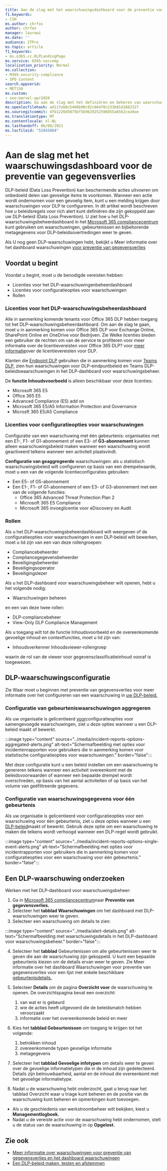 ```yaml
---
title: Aan de slag met het waarschuwingsdashboard voor de preventie van gegevensverlies
f1.keywords:
- CSH
ms.author: chrfox
author: chrfox
manager: laurawi
ms.date: ''
audience: ITPro
ms.topic: article
f1_keywords:
- ms.o365.cc.DLPLandingPage
ms.service: O365-seccomp
localization_priority: Normal
ms.collection:
- M365-security-compliance
- SPO_Content
search.appverid:
- MET150
ms.custom:
- seo-marvel-apr2020
description: Ga aan de slag met het definiëren en beheren van waarschuwingen voor preventiebeleid voor gegevensverlies.
ms.openlocfilehash: ad117eb0c5460b90c92c664f0c233b81d1882327
ms.sourcegitcommit: 4fb1226d5875bf5b9b29252596855a6562cea9ae
ms.translationtype: MT
ms.contentlocale: nl-NL
ms.lasthandoff: 06/08/2021
ms.locfileid: "52843864"
---
```

# <a name="get-started-with-the-data-loss-prevention-alert-dashboard"></a>Aan de slag met het waarschuwingsdashboard voor de preventie van gegevensverlies

DLP-beleid (Data Loss Prevention) kan beschermende acties uitvoeren om onbedoeld delen van gevoelige items te voorkomen. Wanneer een actie wordt ondernomen voor een gevoelig item, kunt u een melding krijgen door waarschuwingen voor DLP te configureren. In dit artikel wordt beschreven hoe u beleidsregels voor rich alert kunt definiëren die zijn gekoppeld aan uw DLP-beleid (Data Loss Prevention). U ziet hoe u het DLP-waarschuwingsbeheerdashboard in het [Microsoft 365 compliancecentrum](https://compliance.microsoft.com/) kunt gebruiken om waarschuwingen, gebeurtenissen en bijbehorende metagegevens voor DLP-beleidsovertredingen weer te geven. [](https://compliance.microsoft.com/datalossprevention?viewid=dlpalerts)

Als U nog geen DLP-waarschuwingen hebt, bekijkt u Meer informatie over het dashboard waarschuwingen [voor preventie van gegevensverlies](dlp-alerts-dashboard-learn.md)

## <a name="before-you-begin"></a>Voordat u begint

Voordat u begint, moet u de benodigde vereisten hebben:

-   Licenties voor het DLP-waarschuwingenbeheerdashboard
-   Licenties voor configuratieopties voor waarschuwingen
-   Rollen

### <a name="licensing-for-the-dlp-alert-management-dashboard"></a>Licenties voor het DLP-waarschuwingsbeheerdashboard

Alle in aanmerking komende tenants voor Office 365 DLP hebben toegang tot het DLP-waarschuwingsbeheerdashboard. Om aan de slag te gaan, moet u in aanmerking komen voor Office 365 DLP voor Exchange Online, SharePoint Online en OneDrive voor Bedrijven. Zie Welke licenties bieden een gebruiker de rechten om van de service te profiteren voor meer informatie over de licentievereisten voor Office 365 DLP? voor [meer informatie](/office365/servicedescriptions/microsoft-365-service-descriptions/microsoft-365-tenantlevel-services-licensing-guidance/microsoft-365-security-compliance-licensing-guidance#which-licenses-provide-the-rights-for-a-user-to-benefit-from-the-service-16)over de licentievereisten voor DLP.

Klanten die [Endpoint DLP](endpoint-dlp-learn-about.md) gebruiken die in aanmerking komen voor [Teams DLP,](dlp-microsoft-teams.md) zien hun waarschuwingen voor DLP-eindpuntbeleid en Teams DLP-beleidswaarschuwingen in het DLP-dashboard voor waarschuwingsbeheer.

De **functie Inhoudsvoorbeeld** is alleen beschikbaar voor deze licenties:

- Microsoft 365 E5
- Office 365 E5
- Advanced Compliance (E5) add on
- Microsoft 365 E5/A5 Information Protection and Governance
- Microsft 365 E5/A5 Compliance

### <a name="licensing-for-alert-configuration-options"></a>Licenties voor configuratieopties voor waarschuwingen

Configuratie van een waarschuwing met één gebeurtenis: organisaties met een E1-, F1- of G1-abonnement of een E3- of **G3-abonnement** kunnen alleen waarschuwingsbeleid maken wanneer een waarschuwing wordt geactiveerd telkens wanneer een activiteit plaatsvindt.

**Configuratie van geaggregeerde** waarschuwingen: als u statistisch waarschuwingsbeleid wilt configureren op basis van een drempelwaarde, moet u een van de volgende licentieconfiguraties gebruiken:

- Een E5- of G5-abonnement
- Een E1-, F1- of G1-abonnement of een E3- of G3-abonnement met een van de volgende functies:
    - Office 365 Advanced Threat Protection Plan 2
    - Microsoft 365 E5 Compliance
    - Microsoft 365 invoeglicentie voor eDiscovery en Audit

### <a name="roles"></a>Rollen


Als u het DLP-waarschuwingsbeheerdashboard wilt weergeven of de configuratieopties voor waarschuwingen in een DLP-beleid wilt bewerken, moet u lid zijn van een van deze rollengroepen:

- Compliancebeheerder
- Compliancegegevensbeheerder
- Beveiligingsbeheerder
- Beveiligingsoperator
- Beveiligingslezer

Als u het DLP-dashboard voor waarschuwingsbeheer wilt openen, hebt u het volgende nodig:

- Waarschuwingen beheren

en een van deze twee rollen:

- DLP-compliancebeheer
- View-Only DLP Compliance Management

Als u toegang wilt tot de functie Inhoudsvoorbeeld en de overeenkomende gevoelige inhoud en contextfuncties, moet u lid zijn van:

- Inhoudsverkenner Inhoudsviewer-rollengroep

waarin de rol van de viewer voor gegevensclassificatieinhoud vooraf is toegewezen.

## <a name="dlp-alert-configuration"></a>DLP-waarschuwingsconfiguratie

Zie Waar moet u beginnen met preventie van gegevensverlies voor meer informatie over het configureren van een waarschuwing in [uw DLP-beleid.](create-test-tune-dlp-policy.md#where-to-start-with-data-loss-prevention)

### <a name="aggregate-event-alert-configuration"></a>Configuratie van gebeurteniswaarschuwingen aggregeren

Als uw organisatie is gelicentieerd [voor](#licensing-for-alert-configuration-options)configuratieopties voor samengevoegde waarschuwingen, ziet u deze opties wanneer u een DLP-beleid maakt of bewerkt.

:::image type="content" source="../media/incident-reports-options-aggregated-alerts.png" alt-text="Schermafbeelding met opties voor incidentenrapporten voor gebruikers die in aanmerking komen voor statistische configuratieopties voor waarschuwingen." border="false":::

Met deze configuratie kunt u een beleid instellen om een waarschuwing te genereren telkens wanneer een activiteit overeenkomt met de beleidsvoorwaarden of wanneer een bepaalde drempel wordt overschreden, op basis van het aantal activiteiten of op basis van het volume van geëfiltreerde gegevens.

### <a name="single-event-alert-configuration"></a>Configuratie van waarschuwingsgegevens voor één gebeurtenis

Als uw organisatie is gelicentieerd voor configuratieopties voor een waarschuwing voor één gebeurtenis, ziet u deze opties wanneer u een [DLP-beleid](#licensing-for-alert-configuration-options)maakt of bewerkt. Gebruik deze optie om een waarschuwing te maken die telkens wordt verhoogd wanneer een DLP-regel wordt gebruikt.

:::image type="content" source="../media/incident-reports-options-single-event-alerts.png" alt-text="Schermafbeelding met opties voor incidentrapporten voor gebruikers die in aanmerking komen voor configuratieopties voor een waarschuwing voor één gebeurtenis." border="false":::

## <a name="investigate-a-dlp-alert"></a>Een DLP-waarschuwing onderzoeken

Werken met het DLP-dashboard voor waarschuwingsbeheer:

1. Ga in [Microsoft 365 compliancecentrum](https://www.compliance.microsoft.com)naar **Preventie van gegevensverlies.**
2. Selecteer het **tabblad Waarschuwingen** om het dashboard met DLP-waarschuwingen weer te geven.
3. Selecteer een waarschuwing om details te zien:

:::image type="content" source="../media/alert-details.png" alt-text="Schermafbeelding met waarschuwingsdetails in het DLP-dashboard voor waarschuwingsbeheer." border="false":::

4. Selecteer het **tabblad** Gebeurtenissen om alle gebeurtenissen weer te geven die aan de waarschuwing zijn gekoppeld. U kunt een bepaalde gebeurtenis kiezen om de details ervan weer te geven. Zie Meer informatie over het dashboard Waarschuwingen voor preventie van gegevensverlies voor een lijst met enkele beschikbare [gebeurtenisdetails.](dlp-alerts-dashboard-learn.md)
5. Selecteer **Details** om de pagina **Overzicht voor** de waarschuwing te openen. De overzichtspagina bevat een overzicht:
    1. van wat er is gebeurd
    1. wie de acties heeft uitgevoerd die de beleidsmatch hebben veroorzaakt
    1. informatie over het overeenkomende beleid en meer 

6. Kies het **tabblad Gebeurtenissen** om toegang te krijgen tot het volgende:
    1. betrokken inhoud
    1. overeenkomende typen gevoelige informatie
    1. metagegevens

7. Selecteer het **tabblad Gevoelige infotypen** om details weer te geven over de gevoelige informatietypen die in de inhoud zijn gedetecteerd. Details zijn betrouwbaarheid, aantal en de inhoud die overeenkomt met het gevoelige informatietype.

8. Nadat u de waarschuwing hebt  onderzocht, gaat u terug naar het tabblad Overzicht waar u triage kunt beheren en de positie van de waarschuwing kunt beheren en opmerkingen kunt toevoegen.

- Als u de geschiedenis van werkstroombeheer wilt bekijken, kiest u **Managementlogboek.**
- Nadat u de vereiste actie voor de waarschuwing hebt ondernomen, stelt u de status van de waarschuwing in op **Opgelost.**

## <a name="see-also"></a>Zie ook

- [Meer informatie over waarschuwingen voor preventie van gegevensverlies en het dashboard waarschuwingen](dlp-alerts-dashboard-learn.md)
- [Een DLP-beleid maken, testen en afstemmen](create-test-tune-dlp-policy.md)